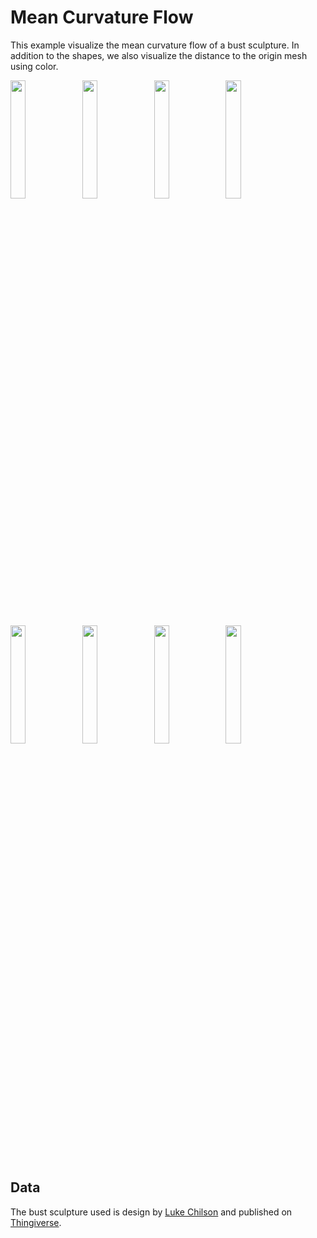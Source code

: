 # Mean Curvature Flow

This example visualize the mean curvature flow of a bust sculpture.
In addition to the shapes, we also visualize the distance to the origin mesh using color.

[<img src="https://github.com/qnzhou/hakowan-gallery/blob/main/gallery/Flow/results/bust_00.png?raw=true" width=22%/>](https://github.com/qnzhou/hakowan-gallery/blob/main/gallery/Flow/results/bust_00.png?raw=true)
[<img src="https://github.com/qnzhou/hakowan-gallery/blob/main/gallery/Flow/results/bust_02.png?raw=true" width=22%/>](https://github.com/qnzhou/hakowan-gallery/blob/main/gallery/Flow/results/bust_02.png?raw=true)
[<img src="https://github.com/qnzhou/hakowan-gallery/blob/main/gallery/Flow/results/bust_05.png?raw=true" width=22%/>](https://github.com/qnzhou/hakowan-gallery/blob/main/gallery/Flow/results/bust_05.png?raw=true)
[<img src="https://github.com/qnzhou/hakowan-gallery/blob/main/gallery/Flow/results/bust_09.png?raw=true" width=22%/>](https://github.com/qnzhou/hakowan-gallery/blob/main/gallery/Flow/results/bust_09.png?raw=true)

[<img src="https://github.com/qnzhou/hakowan-gallery/blob/main/gallery/Flow/results/bust_dist_00.png?raw=true" width=22%/>](https://github.com/qnzhou/hakowan-gallery/blob/main/gallery/Flow/results/bust_dist_00.png?raw=true)
[<img src="https://github.com/qnzhou/hakowan-gallery/blob/main/gallery/Flow/results/bust_dist_02.png?raw=true" width=22%/>](https://github.com/qnzhou/hakowan-gallery/blob/main/gallery/Flow/results/bust_dist_02.png?raw=true)
[<img src="https://github.com/qnzhou/hakowan-gallery/blob/main/gallery/Flow/results/bust_dist_05.png?raw=true" width=22%/>](https://github.com/qnzhou/hakowan-gallery/blob/main/gallery/Flow/results/bust_dist_05.png?raw=true)
[<img src="https://github.com/qnzhou/hakowan-gallery/blob/main/gallery/Flow/results/bust_dist_09.png?raw=true" width=22%/>](https://github.com/qnzhou/hakowan-gallery/blob/main/gallery/Flow/results/bust_dist_09.png?raw=true)

## Data

The bust sculpture used is design by [Luke Chilson](https://www.thingiverse.com/lukechilson/designs) and published on [Thingiverse](https://www.thingiverse.com/thing:14565).
